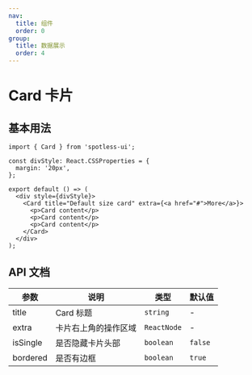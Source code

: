 ```yaml
---
nav:
  title: 组件
  order: 0
group:
  title: 数据展示
  order: 4
---
```


# Card 卡片

## 基本用法

```tsx
import { Card } from 'spotless-ui';

const divStyle: React.CSSProperties = {
  margin: '20px',
};

export default () => (
  <div style={divStyle}>
    <Card title="Default size card" extra={<a href="#">More</a>}>
      <p>Card content</p>
      <p>Card content</p>
      <p>Card content</p>
    </Card>
  </div>
);
```

## API 文档

| 参数     | 说明                 | 类型        | 默认值  |
| -------- | -------------------- | ----------- | ------- |
| title    | Card 标题            | `string`    | -       |
| extra    | 卡片右上角的操作区域 | `ReactNode` | -       |
| isSingle | 是否隐藏卡片头部     | `boolean`   | `false` |
| bordered | 是否有边框           | `boolean`   | `true`  |
